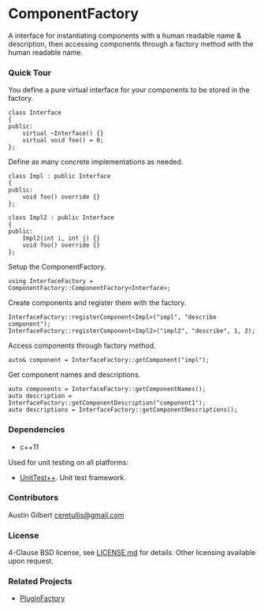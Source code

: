 # ComponentFactory

A interface for instantiating components with a human readable name & description, then accessing components through a factory method with the human readable name.

### Quick Tour 

You define a pure virtual interface for your components to be stored in the factory. 

    class Interface 
    {
    public:
        virtual ~Interface() {}
        virtual void foo() = 0;
    };

Define as many concrete implementations as needed.

    class Impl : public Interface 
    {
    public:
        void foo() override {}
    };

    class Impl2 : public Interface 
    {
    public:
        Impl2(int i, int j) {}
        void foo() override {}
    };

Setup the ComponentFactory.

    using InterfaceFactory = ComponentFactory::ComponentFactory<Interface>;

Create components and register them with the factory. 

    InterfaceFactory::registerComponent<Impl>("impl", "describe component");
    InterfaceFactory::registerComponent<Impl2>("impl2", "describe", 1, 2);

Access components through factory method.

    auto& component = InterfaceFactory::getComponent("impl");

Get component names and descriptions.

    auto components = InterfaceFactory::getComponentNames();
    auto description = InterfaceFactory::getComponentDescription("component1");
    auto descriptions = InterfaceFactory::getComponentDescriptions();

### Dependencies 

- c++11

Used for unit testing on all platforms:

- [UnitTest++](https://github.com/unittest-cpp/unittest-cpp). Unit test framework.

### Contributors

Austin Gilbert <ceretullis@gmail.com>

### License

4-Clause BSD license, see [LICENSE.md](LICENSE.md) for details. Other licensing available upon request. 

### Related Projects

- [PluginFactory](https://github.com/paxos1977/PluginFactory)

